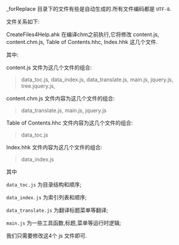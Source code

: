 _forReplace 目录下的文件有些是自动生成的.所有文件编码都是 `UTF-8`.

文件关系如下:

CreateFiles4Help.ahk 在编译chm之前执行,它将修改 content.js, content.chm.js, Table of Contents.hhc, Index.hhk 这几个文件.

其中:

content.js 文件为这几个文件的组合:

> data_toc.js, data_index.js, data_translate.js, main.js, jquery.js, tree.jquery.js, 

content.chm.js 文件内容为这几个文件的组合:

> data_translate.js, main.js, jquery.js

Table of Contents.hhc 文件内容为这几个文件的组合:

> data_toc.js

Index.hhk 文件内容为这几个文件的组合:

> data_index.js

其中

`data_toc.js` 为目录结构和顺序;

`data_index.js` 为索引列表和顺序;

`data_translate.js` 为翻译标题菜单等翻译;

`main.js` 为一些工具函数,标题,菜单等运行时逻辑;

我们只需要修改这4个 js 文件即可.